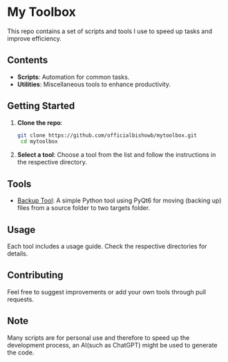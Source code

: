 # My Toolbox

This repo contains a set of scripts and tools I use to speed up tasks and improve efficiency.

## Contents

- **Scripts**: Automation for common tasks.
- **Utilities**: Miscellaneous tools to enhance productivity.

## Getting Started

1. **Clone the repo**:
   ```bash
   git clone https://github.com/officialbishowb/mytoolbox.git
    cd mytoolbox
    ```

2. **Select a tool**:
   Choose a tool from the list and follow the instructions in the respective directory.


## Tools

- [Backup Tool](backup_tool/README.md): A simple Python tool using PyQt6 for moving (backing up) files from a source folder to two targets folder.


## Usage

Each tool includes a usage guide. Check the respective directories for details.

## Contributing
Feel free to suggest improvements or add your own tools through pull requests.


## Note

Many scripts are for personal use and therefore to speed up the development process, an AI(such as ChatGPT) might be used to generate the code.

